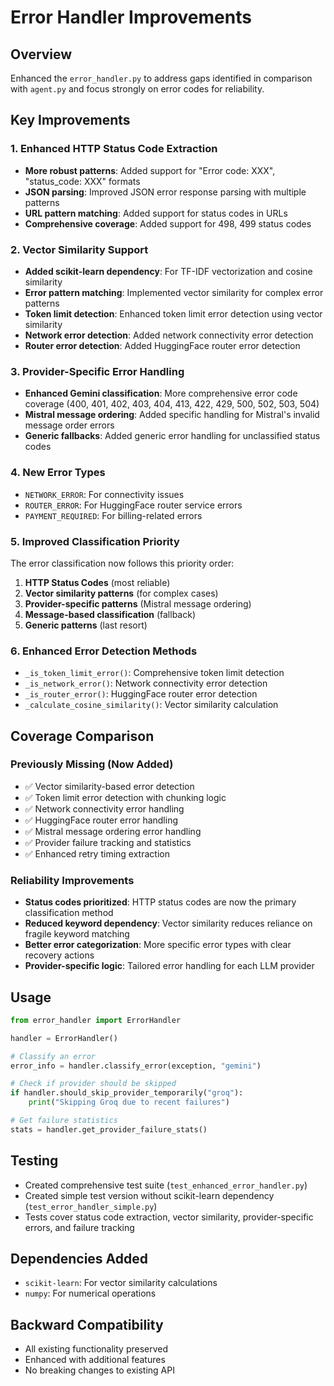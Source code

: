 # Error Handler Improvements

## Overview
Enhanced the `error_handler.py` to address gaps identified in comparison with `agent.py` and focus strongly on error codes for reliability.

## Key Improvements

### 1. Enhanced HTTP Status Code Extraction
- **More robust patterns**: Added support for "Error code: XXX", "status_code: XXX" formats
- **JSON parsing**: Improved JSON error response parsing with multiple patterns
- **URL pattern matching**: Added support for status codes in URLs
- **Comprehensive coverage**: Added support for 498, 499 status codes

### 2. Vector Similarity Support
- **Added scikit-learn dependency**: For TF-IDF vectorization and cosine similarity
- **Error pattern matching**: Implemented vector similarity for complex error patterns
- **Token limit detection**: Enhanced token limit error detection using vector similarity
- **Network error detection**: Added network connectivity error detection
- **Router error detection**: Added HuggingFace router error detection

### 3. Provider-Specific Error Handling
- **Enhanced Gemini classification**: More comprehensive error code coverage (400, 401, 402, 403, 404, 413, 422, 429, 500, 502, 503, 504)
- **Mistral message ordering**: Added specific handling for Mistral's invalid message order errors
- **Generic fallbacks**: Added generic error handling for unclassified status codes

### 4. New Error Types
- `NETWORK_ERROR`: For connectivity issues
- `ROUTER_ERROR`: For HuggingFace router service errors
- `PAYMENT_REQUIRED`: For billing-related errors

### 5. Improved Classification Priority
The error classification now follows this priority order:
1. **HTTP Status Codes** (most reliable)
2. **Vector similarity patterns** (for complex cases)
3. **Provider-specific patterns** (Mistral message ordering)
4. **Message-based classification** (fallback)
5. **Generic patterns** (last resort)

### 6. Enhanced Error Detection Methods
- `_is_token_limit_error()`: Comprehensive token limit detection
- `_is_network_error()`: Network connectivity error detection
- `_is_router_error()`: HuggingFace router error detection
- `_calculate_cosine_similarity()`: Vector similarity calculation

## Coverage Comparison

### Previously Missing (Now Added)
- ✅ Vector similarity-based error detection
- ✅ Token limit error detection with chunking logic
- ✅ Network connectivity error handling
- ✅ HuggingFace router error handling
- ✅ Mistral message ordering error handling
- ✅ Provider failure tracking and statistics
- ✅ Enhanced retry timing extraction

### Reliability Improvements
- **Status codes prioritized**: HTTP status codes are now the primary classification method
- **Reduced keyword dependency**: Vector similarity reduces reliance on fragile keyword matching
- **Better error categorization**: More specific error types with clear recovery actions
- **Provider-specific logic**: Tailored error handling for each LLM provider

## Usage

```python
from error_handler import ErrorHandler

handler = ErrorHandler()

# Classify an error
error_info = handler.classify_error(exception, "gemini")

# Check if provider should be skipped
if handler.should_skip_provider_temporarily("groq"):
    print("Skipping Groq due to recent failures")

# Get failure statistics
stats = handler.get_provider_failure_stats()
```

## Testing
- Created comprehensive test suite (`test_enhanced_error_handler.py`)
- Created simple test version without scikit-learn dependency (`test_error_handler_simple.py`)
- Tests cover status code extraction, vector similarity, provider-specific errors, and failure tracking

## Dependencies Added
- `scikit-learn`: For vector similarity calculations
- `numpy`: For numerical operations

## Backward Compatibility
- All existing functionality preserved
- Enhanced with additional features
- No breaking changes to existing API
